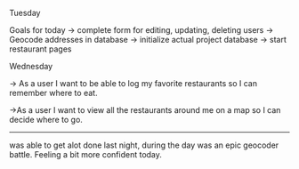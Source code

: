 Tuesday

Goals for today
-> complete form for editing, updating, deleting users
-> Geocode addresses in database
-> initialize actual project database
-> start restaurant pages

Wednesday

-> As a user I want to be able to log my favorite restaurants so I can remember where to eat.

->As a user I want to view all the restaurants around me on a map so I can decide where to go.

------------
was able to get alot done last night, during the day was an epic geocoder battle. Feeling a bit more confident today.